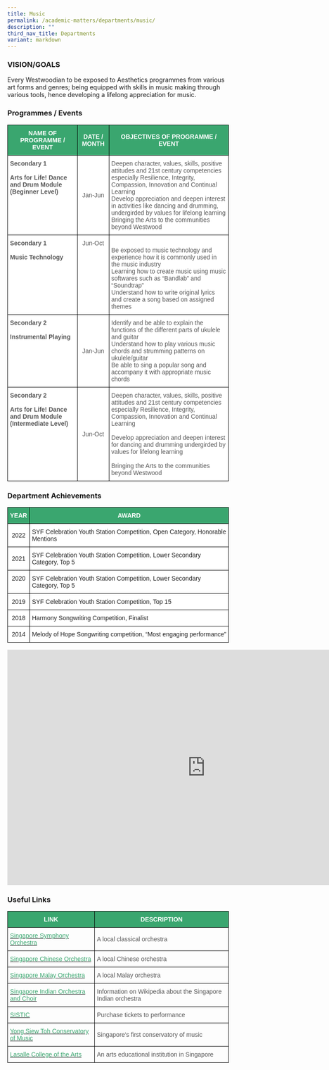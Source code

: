 ```yaml
---
title: Music
permalink: /academic-matters/departments/music/
description: ""
third_nav_title: Departments
variant: markdown
---
```

### VISION/GOALS

Every Westwoodian to be exposed to Aesthetics programmes from various art forms and genres; being equipped with skills in music making through various tools, hence developing a lifelong appreciation for music.

### Programmes / Events

<style type="text/css">
.tg  {border-collapse:collapse;border-spacing:0;}
.tg td{border-color:black;border-style:solid;border-width:1px;font-family:Arial, sans-serif;font-size:14px;
  overflow:hidden;padding:10px 5px;word-break:normal;}
.tg th{border-color:black;border-style:solid;border-width:1px;font-family:Arial, sans-serif;font-size:14px;
  font-weight:normal;overflow:hidden;padding:10px 5px;word-break:normal;}
.tg .tg-k0s0{background-color:#3AA66F;color:#FFF;font-weight:bold;text-align:center;vertical-align:middle}
.tg .tg-ftsx{background-color:#FFF;color:#565656;text-align:center;vertical-align:top}
.tg .tg-qrq8{background-color:#FFF;color:#565656;font-weight:bold;text-align:left;vertical-align:top}
.tg .tg-kggv{background-color:#FFF;color:#565656;text-align:center;vertical-align:middle}
.tg .tg-njgx{background-color:#FFF;color:#565656;text-align:left;vertical-align:top}
.tg .tg-mwz3{background-color:#FFF;color:#565656;text-align:left;vertical-align:middle}
</style>
<table class="tg">
<thead>
  <tr>
    <th class="tg-k0s0"><span style="color:#FFF;background-color:#3AA66F">NAME OF PROGRAMME / EVENT</span></th>
    <th class="tg-k0s0"><span style="color:#FFF;background-color:#3AA66F">DATE / MONTH</span></th>
    <th class="tg-k0s0"><span style="color:#FFF;background-color:#3AA66F">OBJECTIVES OF PROGRAMME / EVENT</span></th>
  </tr>
</thead>
<tbody>
  <tr>
    <td class="tg-qrq8">Secondary 1<br><br><span style="color:#565656">Arts for Life! Dance and Drum Module (Beginner Level) </span><br><br></td>
    <td class="tg-kggv"><span style="color:#565656">Jan-Jun</span></td>
    <td class="tg-njgx">Deepen character, values, skills, positive attitudes and 21st century competencies especially Resilience, Integrity, Compassion, Innovation and Continual Learning<br>Develop appreciation and deepen interest in activities like dancing and drumming, undergirded by values for lifelong learning<br>Bringing the Arts to the communities beyond Westwood</td>
  </tr>
  <tr>
    <td class="tg-qrq8">Secondary 1<br><br><span style="color:#565656">Music Technology</span></td>
    <td class="tg-ftsx"><span style="background-color:initial"> Jun-Oct</span><br></td>
    <td class="tg-njgx"><br>Be exposed to music technology and experience how it is commonly used in the music industry<br>Learning how to create music using music softwares such as “Bandlab” and “Soundtrap”<br>Understand how to write original lyrics and create a song based on assigned themes </td>
  </tr>
  <tr>
    <td class="tg-qrq8">Secondary 2<br><br><span style="color:#565656">Instrumental Playing</span></td>
    <td class="tg-kggv"><span style="color:#565656">Jan-Jun</span></td>
    <td class="tg-njgx">Identify and be able to explain the functions of the different parts of ukulele and guitar <br>Understand how to play various music chords and strumming patterns on ukulele/guitar <br>Be able to sing a popular song and accompany it with appropriate music chords</td>
  </tr>
  <tr>
    <td class="tg-qrq8">Secondary 2<br><br><span style="color:#565656">Arts for Life! Dance and Drum Module (Intermediate Level)</span></td>
    <td class="tg-kggv"><span style="color:#565656">Jun-Oct</span></td>
    <td class="tg-mwz3"><span style="color:#565656">Deepen character, values, skills, positive attitudes and 21st century competencies especially Resilience, Integrity, Compassion, Innovation and Continual Learning</span><br><br><span style="color:#565656">Develop appreciation and deepen interest for dancing and drumming undergirded by values for lifelong learning</span><br><br><span style="color:#565656">Bringing the Arts to the communities beyond Westwood</span></td>
  </tr>
</tbody>
</table>

### Department Achievements

<style type="text/css">
.tg  {border-collapse:collapse;border-spacing:0;}
.tg td{border-color:black;border-style:solid;border-width:1px;font-family:Arial, sans-serif;font-size:14px;
  overflow:hidden;padding:10px 5px;word-break:normal;}
.tg th{border-color:black;border-style:solid;border-width:1px;font-family:Arial, sans-serif;font-size:14px;
  font-weight:normal;overflow:hidden;padding:10px 5px;word-break:normal;}
.tg .tg-k0s0{background-color:#3AA66F;color:#FFF;font-weight:bold;text-align:center;vertical-align:middle}
.tg .tg-a3j2{background-color:#FFF;color:#222;text-align:center;vertical-align:middle}
.tg .tg-1ppo{background-color:#FFF;color:#222;text-align:left;vertical-align:middle}
.tg .tg-lygy{background-color:#FFF;color:#222;text-align:center;vertical-align:top}
.tg .tg-tsok{background-color:#FFF;color:#222;text-align:left;vertical-align:top}
</style>
<table class="tg">
<thead>
  <tr>
    <th class="tg-k0s0"><span style="color:#FFF;background-color:#3AA66F">YEAR</span></th>
    <th class="tg-k0s0"><span style="color:#FFF;background-color:#3AA66F">AWARD</span></th>
  </tr>
</thead>
<tbody>
	<tr>
    <td class="tg-a3j2"><span style="color:#222;background-color:#FFF"> 2022</span></td>
    <td class="tg-1ppo"><span style="color:#222;background-color:#FFF">SYF Celebration Youth Station Competition, Open Category, Honorable Mentions</span></td>
  </tr>
  <tr>
    <td class="tg-a3j2"><span style="color:#222;background-color:#FFF"> 2021</span></td>
    <td class="tg-1ppo"><span style="color:#222;background-color:#FFF">SYF Celebration Youth Station Competition, Lower Secondary Category, Top 5</span></td>
  </tr>
  <tr>
    <td class="tg-lygy"> 2020</td>
    <td class="tg-tsok">SYF Celebration Youth Station Competition, Lower Secondary Category, Top 5</td>
  </tr>
  <tr>
    <td class="tg-lygy"> 2019</td>
    <td class="tg-tsok">SYF Celebration Youth Station Competition, Top 15</td>
  </tr>
  <tr>
    <td class="tg-lygy">  2018 </td>
    <td class="tg-tsok">Harmony Songwriting Competition, Finalist    </td>
  </tr>
  <tr>
    <td class="tg-lygy">2014</td>
    <td class="tg-tsok">Melody of Hope Songwriting competition, “Most engaging performance” </td>
  </tr>
</tbody>
</table>

<iframe allowfullscreen="true" height="535" width="900" frameborder="0" src="https://docs.google.com/presentation/d/e/2PACX-1vQmmcrY1oADPZjigkQ-VXKvQgf1v9FY_qBMxFtgpfGaBrBEluaUR80Rz8CSJhtINdDxtpjbMXtbRL7U/embed?start=true&amp;loop=true&amp;delayms=3000"></iframe>

### Useful Links

<style type="text/css">
.tg  {border-collapse:collapse;border-spacing:0;}
.tg td{border-color:black;border-style:solid;border-width:1px;font-family:Arial, sans-serif;font-size:14px;
  overflow:hidden;padding:10px 5px;word-break:normal;}
.tg th{border-color:black;border-style:solid;border-width:1px;font-family:Arial, sans-serif;font-size:14px;
  font-weight:normal;overflow:hidden;padding:10px 5px;word-break:normal;}
.tg .tg-mfrk{color:#3AA66F;text-align:left;vertical-align:top}
.tg .tg-k0s0{background-color:#3AA66F;color:#FFF;font-weight:bold;text-align:center;vertical-align:middle}
.tg .tg-v4io{color:#565656;text-align:left;vertical-align:middle}
</style>
<table class="tg">
<thead>
  <tr>
    <th class="tg-k0s0"><span style="color:#FFF;background-color:#3AA66F">LINK</span></th>
    <th class="tg-k0s0"><span style="color:#FFF;background-color:#3AA66F">DESCRIPTION</span></th>
  </tr>
</thead>
<tbody>
  <tr>
    <td class="tg-mfrk"><a href="http://www.sso.org.sg/"><span style="text-decoration:none;color:#3AA66F">Singapore Symphony Orchestra</span></a></td>
    <td class="tg-v4io"><span style="color:#565656">A local classical orchestra</span></td>
  </tr>
  <tr>
    <td class="tg-mfrk"><a href="https://www.sco.org.sg/"><span style="text-decoration:none;color:#3AA66F">Singapore Chinese Orchestra</span></a></td>
    <td class="tg-v4io"><span style="color:#565656">A local Chinese orchestra</span></td>
  </tr>
  <tr>
    <td class="tg-mfrk"><a href="http://www.omsyouth.blogspot.sg/"><span style="text-decoration:none;color:#3AA66F">Singapore Malay Orchestra</span></a></td>
    <td class="tg-v4io"><span style="color:#565656">A local Malay orchestra</span></td>
  </tr>
  <tr>
    <td class="tg-mfrk"><a href="http://en.wikipedia.org/wki/singapore_Indian_Orchestra_and%20_choir"><span style="text-decoration:none;color:#3AA66F">Singapore Indian Orchestra and Choir</span></a></td>
    <td class="tg-v4io"><span style="color:#565656">Information on Wikipedia about the Singapore Indian orchestra </span><br></td>
  </tr>
  <tr>
    <td class="tg-mfrk"><a href="http://www.sistic.com.sg/"><span style="text-decoration:none;color:#3AA66F">SISTIC</span></a></td>
    <td class="tg-v4io"><span style="color:#565656">Purchase tickets to performance</span></td>
  </tr>
  <tr>
    <td class="tg-mfrk"><a href="http://music.nus.edu.sg/"><span style="text-decoration:none;color:#3AA66F">Yong Siew Toh Conservatory of Music</span></a></td>
    <td class="tg-v4io"><span style="color:#565656">Singapore's first conservatory of music</span></td>
  </tr>
  <tr>
    <td class="tg-mfrk"><a href="http://www.lasalle.edu.sg/"><span style="text-decoration:none;color:#3AA66F">Lasalle College of the Arts</span></a></td>
    <td class="tg-v4io"><span style="color:#565656">An arts educational institution in Singapore</span></td>
  </tr>
</tbody>
</table>